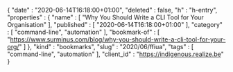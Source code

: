 {
  "date" : "2020-06-14T16:18:00+01:00",
  "deleted" : false,
  "h" : "h-entry",
  "properties" : {
    "name" : [ "Why You Should Write a CLI Tool for Your Organisation" ],
    "published" : [ "2020-06-14T16:18:00+01:00" ],
    "category" : [ "command-line", "automation" ],
    "bookmark-of" : [ "https://www.surminus.com/blog/why-you-should-write-a-cli-tool-for-your-org/" ]
  },
  "kind" : "bookmarks",
  "slug" : "2020/06/ffiua",
  "tags" : [ "command-line", "automation" ],
  "client_id" : "https://indigenous.realize.be"
}
